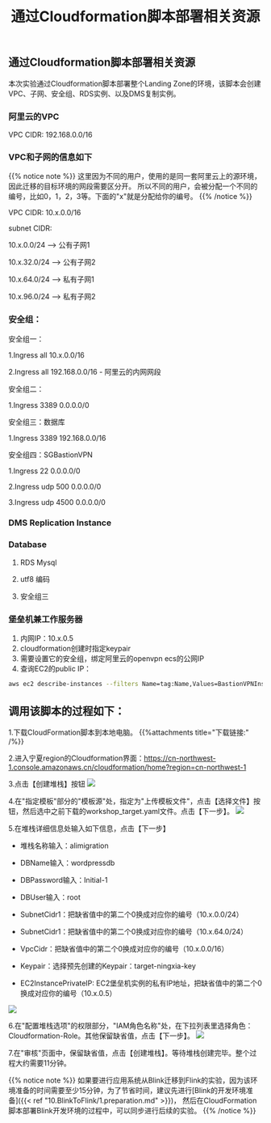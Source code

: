 ﻿---
title: "通过Cloudformation脚本部署相关资源"
chapter: false
weight: 22
---

## 通过Cloudformation脚本部署相关资源

本次实验通过Cloudformation脚本部署整个Landing Zone的环境，该脚本会创建VPC、子网、安全组、RDS实例、以及DMS复制实例。

### 阿里云的VPC 
VPC CIDR: 192.168.0.0/16

### VPC和子网的信息如下

{{% notice note %}}
这里因为不同的用户，使用的是同一套阿里云上的源环境，因此迁移的目标环境的网段需要区分开。
所以不同的用户，会被分配一个不同的编号，比如0，1，2，3等。下面的"x"就是分配给你的编号。
{{% /notice  %}}


VPC CIDR: 10.x.0.0/16

subnet CIDR: 

10.x.0.0/24    -->   公有子网1

10.x.32.0/24   -->   公有子网2

10.x.64.0/24   -->   私有子网1

10.x.96.0/24   -->   私有子网2

### 安全组：

安全组一：

1.Ingress all 10.x.0.0/16

2.Ingress all 192.168.0.0/16 - 阿里云的内网网段


安全组二：

1.Ingress 3389 0.0.0.0/0


安全组三：数据库

1.Ingress 3389 192.168.0.0/16


安全组四：SGBastionVPN

1.Ingress 22 0.0.0.0/0

2.Ingress udp 500 0.0.0.0/0

3.Ingress udp 4500 0.0.0.0/0


### DMS Replication Instance

### Database

1. RDS Mysql

2. utf8 编码

3. 安全组三

### 堡垒机兼工作服务器

1. 内网IP：10.x.0.5
2. cloudformation创建时指定keypair
3. 需要设置它的安全组，绑定阿里云的openvpn ecs的公网IP
4. 查询EC2的public IP：
```bash
aws ec2 describe-instances --filters Name=tag:Name,Values=BastionVPNInstance --query 'Reservations[].Instances[].PublicIpAddress'
```

## 调用该脚本的过程如下：

1.下载CloudFormation脚本到本地电脑。
{{%attachments title="下载链接:" /%}}

2.进入宁夏region的Cloudformation界面：https://cn-northwest-1.console.amazonaws.cn/cloudformation/home?region=cn-northwest-1

3.点击【创建堆栈】按钮
![](/images/LandingZoneOfDRSite/CreateStack.png)

4.在"指定模板"部分的"模板源"处，指定为"上传模板文件"，点击【选择文件】按钮，然后选中之前下载的workshop_target.yaml文件。点击【下一步】。
![](/images/LandingZoneOfDRSite/createStackStep1.png)

5.在堆栈详细信息处输入如下信息，点击【下一步】

* 堆栈名称输入：alimigration

* DBName输入：wordpressdb

* DBPassword输入：Initial-1

* DBUser输入：root

* SubnetCidr1：把缺省值中的第二个0换成对应你的编号（10.x.0.0/24）

* SubnetCidr1：把缺省值中的第二个0换成对应你的编号（10.x.64.0/24）

* VpcCidr：把缺省值中的第二个0换成对应你的编号（10.x.0.0/16）

* Keypair：选择预先创建的Keypair：target-ningxia-key

* EC2InstancePrivateIP: EC2堡垒机实例的私有IP地址，把缺省值中的第二个0换成对应你的编号（10.x.0.5）

![](/images/LandingZoneOfDRSite/createStackStep2.png)

6.在"配置堆栈选项"的权限部分，"IAM角色名称"处，在下拉列表里选择角色：Cloudformation-Role。其他保留缺省值，点击【下一步】。
![](/images/LandingZoneOfDRSite/createStackStep3.png)

7.在"审核"页面中，保留缺省值，点击【创建堆栈】。等待堆栈创建完毕。整个过程大约需要11分钟。

{{% notice note %}}
如果要进行应用系统从Blink迁移到Flink的实验，因为该环境准备的时间需要至少15分钟，为了节省时间，建议先进行[Blink的开发环境准备]({{< ref "10.BlinkToFlink/1.preparation.md" >}})，
然后在CloudFormation脚本部署Blink开发环境的过程中，可以同步进行后续的实验。
{{% /notice  %}}
